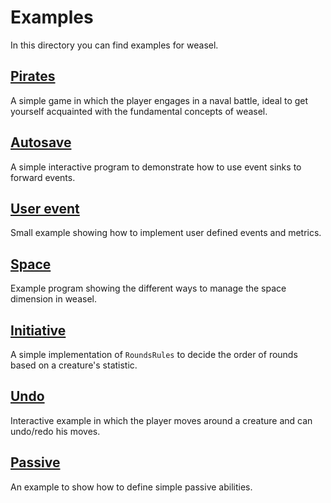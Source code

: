 # Examples

In this directory you can find examples for weasel.

## [Pirates](pirates/)

A simple game in which the player engages in a naval battle, ideal to get yourself acquainted with the fundamental concepts of weasel.

## [Autosave](autosave/)

A simple interactive program to demonstrate how to use event sinks to forward events.

## [User event](user_event/)

Small example showing how to implement user defined events and metrics.

## [Space](space/)

Example program showing the different ways to manage the space dimension in weasel.

## [Initiative](initiative/)

A simple implementation of `RoundsRules` to decide the order of rounds based on a creature's statistic.

## [Undo](undo/)

Interactive example in which the player moves around a creature and can undo/redo his moves.

## [Passive](passive/)

An example to show how to define simple passive abilities.
